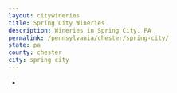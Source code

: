 ```yaml
---
layout: citywineries
title: Spring City Wineries
description: Wineries in Spring City, PA
permalink: /pennsylvania/chester/spring-city/
state: pa
county: chester
city: spring city
---
```

-
